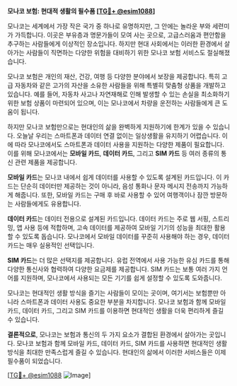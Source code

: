 **모나코 보험: 현대적 생활의 필수품 [[TG💪+ @esim1088](https://t.me/s/esim1088)]**

모나코는 세계에서 가장 작은 국가 중 하나로 유명하지만, 그 안에는 놀라운 부와 세련미가 가득합니다. 이곳은 부유층과 명문가들이 모여 사는 곳으로, 고급스러움과 편안함을 추구하는 사람들에게 이상적인 장소입니다. 하지만 현대 사회에서는 이러한 환경에서 살아가는 사람들이 직면하는 다양한 위험을 대비하기 위한 모나코 보험 서비스도 절실해졌습니다.

모나코 보험은 개인의 재산, 건강, 여행 등 다양한 분야에서 보장을 제공합니다. 특히 고급 자동차와 같은 고가의 자산을 소유한 사람들을 위해 특별히 맞춤형 상품을 개발하고 있습니다. 예를 들어, 자동차 사고나 자연재해로 인해 발생할 수 있는 손실을 최소화하기 위한 보험 상품이 마련되어 있으며, 이는 모나코에서 차량을 운전하는 사람들에게 큰 도움이 됩니다.

하지만 모나코 보험만으로는 현대인의 삶을 완벽하게 지원하기에 한계가 있을 수 있습니다. 오늘날 우리는 스마트폰과 데이터 연결 없이는 일상생활을 유지하기 어렵습니다. 이에 따라 모나코에서도 스마트폰과 데이터 사용을 지원하는 다양한 제품이 필요합니다. 이를 위해 모나코에서는 **모바일 카드**, **데이터 카드**, 그리고 **SIM 카드** 등 여러 종류의 통신 관련 제품을 제공합니다.

**모바일 카드**는 모나코 내에서 쉽게 데이터를 사용할 수 있도록 설계된 카드입니다. 이 카드는 단순히 데이터만 제공하는 것이 아니라, 음성 통화나 문자 메시지 전송까지 가능하게 해줍니다. 또한, 모바일 카드는 구매 후 바로 사용할 수 있어 여행객이나 잠깐 방문하는 사람들에게도 유용합니다.

**데이터 카드**는 데이터 전용으로 설계된 카드입니다. 데이터 카드는 주로 웹 서핑, 스트리밍, 앱 사용 등에 적합하며, 고속 데이터를 제공하여 모바일 기기의 성능을 최대한 활용할 수 있도록 돕습니다. 모나코에서 모바일 데이터를 꾸준히 사용해야 하는 경우, 데이터 카드는 매우 실용적인 선택입니다.

**SIM 카드**는 더 많은 선택지를 제공합니다. 유럽 전역에서 사용 가능한 유심 카드를 통해 다양한 통신사와 협력하여 다양한 요금제를 제공합니다. SIM 카드는 보통 여러 가지 언어를 지원하며, 모나코에서 사용되는 모든 기기를 쉽게 설정할 수 있도록 도와줍니다.

모나코는 현대적인 생활 방식을 즐기는 사람들이 모이는 곳이며, 여기서는 보험뿐만 아니라 스마트폰과 데이터 사용도 중요한 부분을 차지합니다. 모나코 보험과 함께 모바일 카드, 데이터 카드, 그리고 SIM 카드를 이용하면 현대적인 생활을 더욱 편리하게 즐길 수 있습니다.

**결론적으로**, 모나코는 보험과 통신의 두 가지 요소가 결합된 환경에서 살아가는 곳입니다. 모나코 보험과 함께 모바일 카드, 데이터 카드, SIM 카드를 사용하면 현대적인 생활 방식을 최대한 만족스럽게 즐길 수 있습니다. 현대인의 삶에서 이러한 서비스들은 이제 필수품이 되었습니다.  

[[TG💪+ @esim1088](https://t.me/s/esim1088) ![Image](https://i.postimg.cc/Y0z9fWf4/image.png)]